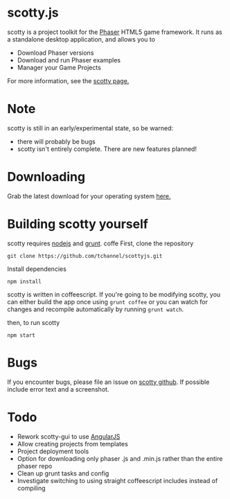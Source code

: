 scotty.js
=========
scotty is a project toolkit for the [Phaser](http://phaser.io) HTML5 game framework.
It runs as a standalone desktop application, and allows you to

- Download Phaser versions
- Download and run Phaser examples
- Manager your Game Projects

For more information, see the [scotty page.](http://tchannel.github.io/scottyjs)


Note
====
scotty is still in an early/experimental state, so be warned:

- there will probably be bugs
- scotty isn't entirely complete. There are new features planned!




Downloading
===========
Grab the latest download for your operating system [here.](http://github.com/tchannel/scottyjs/releases/latest)


Building scotty yourself
========================
scotty requires [nodejs](http://nodejs.org/) and [grunt](http://gruntjs.com).
coffe
First, clone the repository

    git clone https://github.com/tchannel/scottyjs.git

Install dependencies

    npm install

scotty is written in coffeescript. If you're going to be modifying scotty, you can either
build the app once using `grunt coffee` or you can watch for changes and recompile automatically by running `grunt watch`.

then, to run scotty

    npm start


Bugs
====
If you encounter bugs, please file an issue on [scotty github](https://github.com/tchannel/scottyjs/issues/new). If possible include error text and a screenshot.


Todo
====
- Rework scotty-gui to use [AngularJS](http://angularjs.org)
- Allow creating projects from templates
- Project deployment tools
- Option for downloading only phaser .js and .min.js rather than the entire phaser repo
- Clean up grunt tasks and config
- Investigate switching to using straight coffeescript includes instead of compiling
